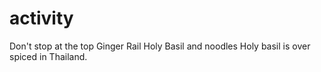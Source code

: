 # activity
Don't stop at the top
Ginger Rail
Holy Basil and noodles
Holy basil is over spiced in Thailand.
